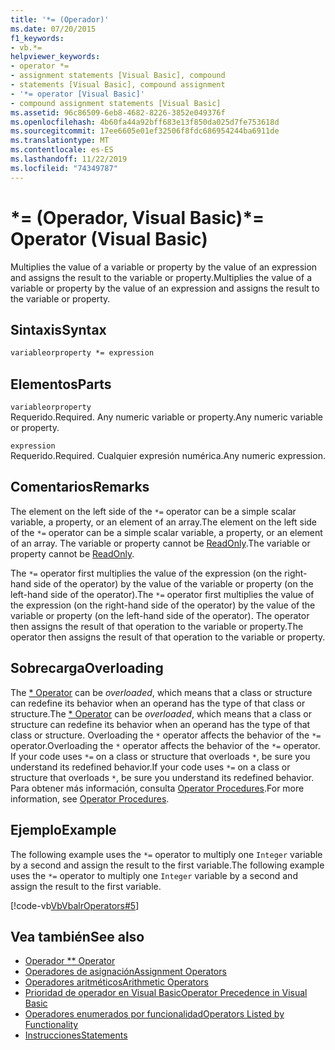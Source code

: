 ```yaml
---
title: '*= (Operador)'
ms.date: 07/20/2015
f1_keywords:
- vb.*=
helpviewer_keywords:
- operator *=
- assignment statements [Visual Basic], compound
- statements [Visual Basic], compound assignment
- '*= operator [Visual Basic]'
- compound assignment statements [Visual Basic]
ms.assetid: 96c86509-6eb8-4682-8226-3852e049376f
ms.openlocfilehash: 4b60fa44a92bff683e13f850da025d7fe753618d
ms.sourcegitcommit: 17ee6605e01ef32506f8fdc686954244ba6911de
ms.translationtype: MT
ms.contentlocale: es-ES
ms.lasthandoff: 11/22/2019
ms.locfileid: "74349787"
---
```

# <a name="-operator-visual-basic"></a><span data-ttu-id="5258b-102">\*= (Operador, Visual Basic)</span><span class="sxs-lookup"><span data-stu-id="5258b-102">\*= Operator (Visual Basic)</span></span>
<span data-ttu-id="5258b-103">Multiplies the value of a variable or property by the value of an expression and assigns the result to the variable or property.</span><span class="sxs-lookup"><span data-stu-id="5258b-103">Multiplies the value of a variable or property by the value of an expression and assigns the result to the variable or property.</span></span>  
  
## <a name="syntax"></a><span data-ttu-id="5258b-104">Sintaxis</span><span class="sxs-lookup"><span data-stu-id="5258b-104">Syntax</span></span>  
  
```vb  
variableorproperty *= expression  
```  
  
## <a name="parts"></a><span data-ttu-id="5258b-105">Elementos</span><span class="sxs-lookup"><span data-stu-id="5258b-105">Parts</span></span>  
 `variableorproperty`  
 <span data-ttu-id="5258b-106">Requerido.</span><span class="sxs-lookup"><span data-stu-id="5258b-106">Required.</span></span> <span data-ttu-id="5258b-107">Any numeric variable or property.</span><span class="sxs-lookup"><span data-stu-id="5258b-107">Any numeric variable or property.</span></span>  
  
 `expression`  
 <span data-ttu-id="5258b-108">Requerido.</span><span class="sxs-lookup"><span data-stu-id="5258b-108">Required.</span></span> <span data-ttu-id="5258b-109">Cualquier expresión numérica.</span><span class="sxs-lookup"><span data-stu-id="5258b-109">Any numeric expression.</span></span>  
  
## <a name="remarks"></a><span data-ttu-id="5258b-110">Comentarios</span><span class="sxs-lookup"><span data-stu-id="5258b-110">Remarks</span></span>  
 <span data-ttu-id="5258b-111">The element on the left side of the `*=` operator can be a simple scalar variable, a property, or an element of an array.</span><span class="sxs-lookup"><span data-stu-id="5258b-111">The element on the left side of the `*=` operator can be a simple scalar variable, a property, or an element of an array.</span></span> <span data-ttu-id="5258b-112">The variable or property cannot be [ReadOnly](../../../visual-basic/language-reference/modifiers/readonly.md).</span><span class="sxs-lookup"><span data-stu-id="5258b-112">The variable or property cannot be [ReadOnly](../../../visual-basic/language-reference/modifiers/readonly.md).</span></span>  
  
 <span data-ttu-id="5258b-113">The `*=` operator first multiplies the value of the expression (on the right-hand side of the operator) by the value of the variable or property (on the left-hand side of the operator).</span><span class="sxs-lookup"><span data-stu-id="5258b-113">The `*=` operator first multiplies the value of the expression (on the right-hand side of the operator) by the value of the variable or property (on the left-hand side of the operator).</span></span> <span data-ttu-id="5258b-114">The operator then assigns the result of that operation to the variable or property.</span><span class="sxs-lookup"><span data-stu-id="5258b-114">The operator then assigns the result of that operation to the variable or property.</span></span>  
  
## <a name="overloading"></a><span data-ttu-id="5258b-115">Sobrecarga</span><span class="sxs-lookup"><span data-stu-id="5258b-115">Overloading</span></span>  
 <span data-ttu-id="5258b-116">The [\* Operator](../../../visual-basic/language-reference/operators/multiplication-operator.md) can be *overloaded*, which means that a class or structure can redefine its behavior when an operand has the type of that class or structure.</span><span class="sxs-lookup"><span data-stu-id="5258b-116">The [\* Operator](../../../visual-basic/language-reference/operators/multiplication-operator.md) can be *overloaded*, which means that a class or structure can redefine its behavior when an operand has the type of that class or structure.</span></span> <span data-ttu-id="5258b-117">Overloading the `*` operator affects the behavior of the `*=` operator.</span><span class="sxs-lookup"><span data-stu-id="5258b-117">Overloading the `*` operator affects the behavior of the `*=` operator.</span></span> <span data-ttu-id="5258b-118">If your code uses `*=` on a class or structure that overloads `*`, be sure you understand its redefined behavior.</span><span class="sxs-lookup"><span data-stu-id="5258b-118">If your code uses `*=` on a class or structure that overloads `*`, be sure you understand its redefined behavior.</span></span> <span data-ttu-id="5258b-119">Para obtener más información, consulta [Operator Procedures](../../../visual-basic/programming-guide/language-features/procedures/operator-procedures.md).</span><span class="sxs-lookup"><span data-stu-id="5258b-119">For more information, see [Operator Procedures](../../../visual-basic/programming-guide/language-features/procedures/operator-procedures.md).</span></span>  
  
## <a name="example"></a><span data-ttu-id="5258b-120">Ejemplo</span><span class="sxs-lookup"><span data-stu-id="5258b-120">Example</span></span>  
 <span data-ttu-id="5258b-121">The following example uses the `*=` operator to multiply one `Integer` variable by a second and assign the result to the first variable.</span><span class="sxs-lookup"><span data-stu-id="5258b-121">The following example uses the `*=` operator to multiply one `Integer` variable by a second and assign the result to the first variable.</span></span>  
  
 [!code-vb[VbVbalrOperators#5](~/samples/snippets/visualbasic/VS_Snippets_VBCSharp/VbVbalrOperators/VB/Class1.vb#5)]  
  
## <a name="see-also"></a><span data-ttu-id="5258b-122">Vea también</span><span class="sxs-lookup"><span data-stu-id="5258b-122">See also</span></span>

- [<span data-ttu-id="5258b-123">Operador \*</span><span class="sxs-lookup"><span data-stu-id="5258b-123">\* Operator</span></span>](../../../visual-basic/language-reference/operators/multiplication-operator.md)
- [<span data-ttu-id="5258b-124">Operadores de asignación</span><span class="sxs-lookup"><span data-stu-id="5258b-124">Assignment Operators</span></span>](../../../visual-basic/language-reference/operators/assignment-operators.md)
- [<span data-ttu-id="5258b-125">Operadores aritméticos</span><span class="sxs-lookup"><span data-stu-id="5258b-125">Arithmetic Operators</span></span>](../../../visual-basic/language-reference/operators/arithmetic-operators.md)
- [<span data-ttu-id="5258b-126">Prioridad de operador en Visual Basic</span><span class="sxs-lookup"><span data-stu-id="5258b-126">Operator Precedence in Visual Basic</span></span>](../../../visual-basic/language-reference/operators/operator-precedence.md)
- [<span data-ttu-id="5258b-127">Operadores enumerados por funcionalidad</span><span class="sxs-lookup"><span data-stu-id="5258b-127">Operators Listed by Functionality</span></span>](../../../visual-basic/language-reference/operators/operators-listed-by-functionality.md)
- [<span data-ttu-id="5258b-128">Instrucciones</span><span class="sxs-lookup"><span data-stu-id="5258b-128">Statements</span></span>](../../../visual-basic/programming-guide/language-features/statements.md)
